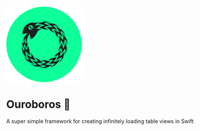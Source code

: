 ![alt tag](https://raw.githubusercontent.com/jackchmbrln/Ouroboros/master/ouro_logo%402x.png)
# Ouroboros 🐍
A super simple framework for creating infinitely loading table views in Swift
